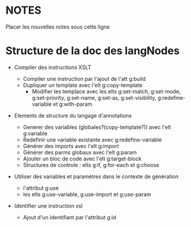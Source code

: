 NOTES
======

Placer les nouvelles notes sous cette ligne


Structure de la doc des langNodes
=================================

* Compiler des instructions XSLT
  * Compiler une instruction par l'ajout de l'att g:build
  * Dupliquer un template avec l'elt g:copy-template
    *  Modifier les templace avec les elts g:set-match, g:set-mode, g:set-priority, g:set-name, g:set-as, g:set-visibility, g:redefine-variable et g:with-param

* Elements de structure du langage d'annotations
  * Generer des variables (globales?(copy-template?)) avec l'elt g:variable
  * Redefinir une variable existante avec g:redefine-variable
  * Générer des imports avec l'elt g:import
  * Générer des parms globaux avec l'elt g:param
  * Ajouter un bloc de code avec l'elt g:target-block
  * Structures de controle : elts g:if, g:for-each et g:choose

* Utiliser des variables et paramètres dans le contexte de génération
  * l'attribut g:use
  * les elts g:use-variable, g:use-import et g:use-param

* Identifier une instruction xsl
  * Ajout d'un identifiant par l'attribut g:id